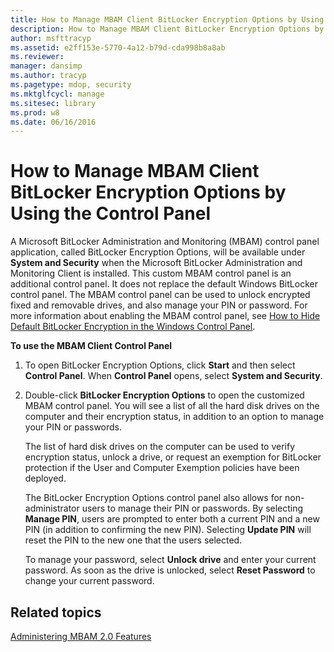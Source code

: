 ```yaml
---
title: How to Manage MBAM Client BitLocker Encryption Options by Using the Control Panel
description: How to Manage MBAM Client BitLocker Encryption Options by Using the Control Panel
author: msfttracyp
ms.assetid: e2ff153e-5770-4a12-b79d-cda998b8a8ab
ms.reviewer: 
manager: dansimp
ms.author: tracyp
ms.pagetype: mdop, security
ms.mktglfcycl: manage
ms.sitesec: library
ms.prod: w8
ms.date: 06/16/2016
---
```



# How to Manage MBAM Client BitLocker Encryption Options by Using the Control Panel


A Microsoft BitLocker Administration and Monitoring (MBAM) control panel application, called BitLocker Encryption Options, will be available under **System and Security** when the Microsoft BitLocker Administration and Monitoring Client is installed. This custom MBAM control panel is an additional control panel. It does not replace the default Windows BitLocker control panel. The MBAM control panel can be used to unlock encrypted fixed and removable drives, and also manage your PIN or password. For more information about enabling the MBAM control panel, see [How to Hide Default BitLocker Encryption in the Windows Control Panel](how-to-hide-default-bitlocker-encryption-in-the-windows-control-panel-mbam-2.md).

**To use the MBAM Client Control Panel**

1.  To open BitLocker Encryption Options, click **Start** and then select **Control Panel**. When **Control Panel** opens, select **System and Security**.

2.  Double-click **BitLocker Encryption Options** to open the customized MBAM control panel. You will see a list of all the hard disk drives on the computer and their encryption status, in addition to an option to manage your PIN or passwords.

    The list of hard disk drives on the computer can be used to verify encryption status, unlock a drive, or request an exemption for BitLocker protection if the User and Computer Exemption policies have been deployed.

    The BitLocker Encryption Options control panel also allows for non-administrator users to manage their PIN or passwords. By selecting **Manage PIN**, users are prompted to enter both a current PIN and a new PIN (in addition to confirming the new PIN). Selecting **Update PIN** will reset the PIN to the new one that the users selected.

    To manage your password, select **Unlock drive** and enter your current password. As soon as the drive is unlocked, select **Reset Password** to change your current password.

## Related topics


[Administering MBAM 2.0 Features](administering-mbam-20-features-mbam-2.md)

 

 





